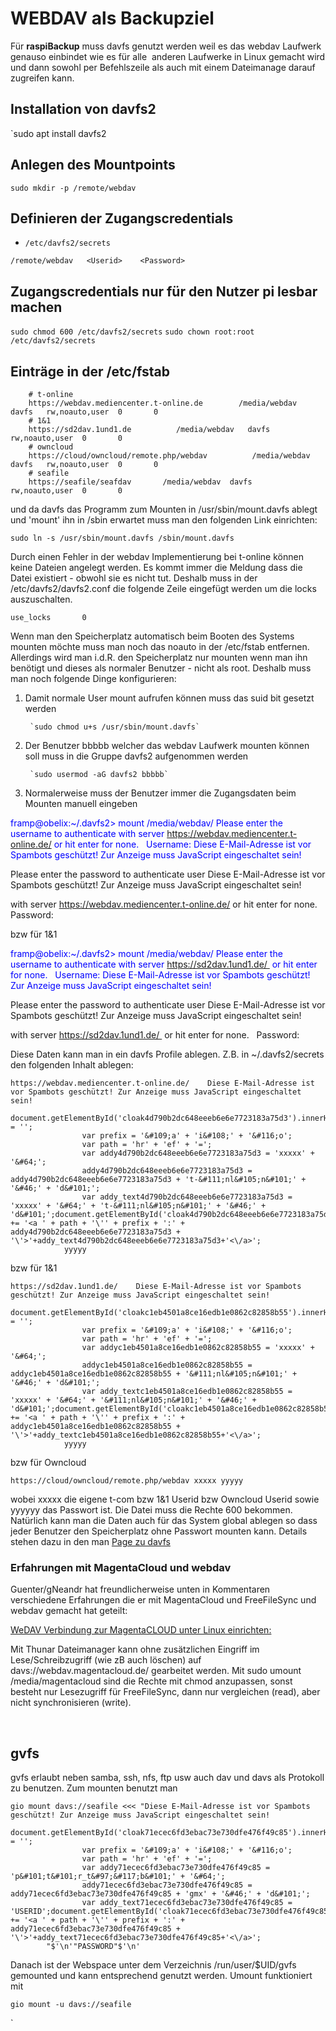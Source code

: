 # WEBDAV als Backupziel


Für **raspiBackup** muss davfs genutzt werden weil es das webdav Laufwerk genauso
einbindet wie es für alle  anderen Laufwerke in Linux gemacht wird und
dann sowohl per Befehlszeile als auch mit einem Dateimanage
darauf zugreifen kann.


## Installation von davfs2

`sudo apt install davfs2

## Anlegen des Mountpoints

`sudo mkdir -p /remote/webdav`

## Definieren der Zugangscredentials

   - `/etc/davfs2/secrets`

   ```
   /remote/webdav	<Userid> 	<Password>
   ```

## Zugangscredentials nur für den Nutzer pi lesbar machen

`sudo chmod 600 /etc/davfs2/secrets`
`sudo chown root:root /etc/davfs2/secrets`


## Einträge in der /etc/fstab

```
    # t-online
    https://webdav.mediencenter.t-online.de        /media/webdav   davfs   rw,noauto,user  0       0 
    # 1&1
    https://sd2dav.1und1.de          /media/webdav   davfs   rw,noauto,user  0       0
    # owncloud
    https://cloud/owncloud/remote.php/webdav          /media/webdav   davfs   rw,noauto,user  0       0
    # seafile
    https://seafile/seafdav       /media/webdav  davfs   rw,noauto,user  0       0
```


und da<span class="postbody"> davfs das Programm zum Mounten in
/usr/sbin/mount.davfs ablegt und 'mount' ihn in /sbin erwartet muss man
den folgenden Link einrichten: </span>


`sudo ln -s /usr/sbin/mount.davfs /sbin/mount.davfs`


Durch einen Fehler in der webdav Implementierung bei t-online können
keine Dateien angelegt werden. Es kommt immer die Meldung dass die Datei
existiert - obwohl sie es nicht tut. Deshalb muss in der
/etc/davfs2/davfs2.conf die folgende Zeile eingefügt werden um die locks
auszuschalten.


    use_locks       0


Wenn man den Speicherplatz automatisch beim Booten des Systems mounten
möchte muss man noch das noauto in der /etc/fstab entfernen. Allerdings
wird man i.d.R. den Speicherplatz nur mounten wenn man ihn benötigt und
dieses als normaler Benutzer - nicht als root. Deshalb muss man noch
folgende Dinge konfigurieren:


1. Damit normale User mount aufrufen können muss das suid bit gesetzt werden

        `sudo chmod u+s /usr/sbin/mount.davfs`

2. Der Benutzer bbbbb welcher das webdav Laufwerk mounten können soll
   muss in die Gruppe davfs2 aufgenommen werden 

        `sudo usermod -aG davfs2 bbbbb`

3. Normalerweise muss der Benutzer immer die Zugangsdaten beim Mounten
   manuell eingeben


<span style="color: #0000ff;">framp@obelix:~/.davfs2\> mount
/media/webdav/
Please enter the username to authenticate with server
https://webdav.mediencenter.t-online.de/ or hit enter for none.
  Username: <span id="cloakc8e44cf6f3bbcc400ee49baa92dedc1a">Diese
E-Mail-Adresse ist vor Spambots geschützt! Zur Anzeige muss JavaScript
eingeschaltet sein!</span></span>


Please enter the password to authenticate user
<span id="cloakb42d66e1b056682d2eae2d9ba76201bc">Diese E-Mail-Adresse
ist vor Spambots geschützt! Zur Anzeige muss JavaScript eingeschaltet
sein!</span>

with server
https://webdav.mediencenter.t-online.de/ or hit enter for none.
  Password: 

bzw für 1&1

<span style="color: #0000ff;">framp@obelix:~/.davfs2\> mount
/media/webdav/
Please enter the username to authenticate with server
https://sd2dav.1und1.de/  or hit enter for none.
  Username: <span id="cloakfd8eaf89a5a7caa6ab8f48291b804b5e">Diese
E-Mail-Adresse ist vor Spambots geschützt! Zur Anzeige muss JavaScript
eingeschaltet sein!</span></span>


Please enter the password to authenticate user
<span id="cloak62d5d7a83cc23814092c177f52f1bee8">Diese E-Mail-Adresse
ist vor Spambots geschützt! Zur Anzeige muss JavaScript eingeschaltet
sein!</span>

with server
https://sd2dav.1und1.de/  or hit enter for none.
  Password: 


Diese Daten kann man in ein davfs Profile ablegen. Z.B. in
~/.davfs2/secrets den folgenden Inhalt ablegen:

    https://webdav.mediencenter.t-online.de/    Diese E-Mail-Adresse ist vor Spambots geschützt! Zur Anzeige muss JavaScript eingeschaltet sein!
                    document.getElementById('cloak4d790b2dc648eeeb6e6e7723183a75d3').innerHTML = '';
                    var prefix = '&#109;a' + 'i&#108;' + '&#116;o';
                    var path = 'hr' + 'ef' + '=';
                    var addy4d790b2dc648eeeb6e6e7723183a75d3 = 'xxxxx' + '&#64;';
                    addy4d790b2dc648eeeb6e6e7723183a75d3 = addy4d790b2dc648eeeb6e6e7723183a75d3 + 't-&#111;nl&#105;n&#101;' + '&#46;' + 'd&#101;';
                    var addy_text4d790b2dc648eeeb6e6e7723183a75d3 = 'xxxxx' + '&#64;' + 't-&#111;nl&#105;n&#101;' + '&#46;' + 'd&#101;';document.getElementById('cloak4d790b2dc648eeeb6e6e7723183a75d3').innerHTML += '<a ' + path + '\'' + prefix + ':' + addy4d790b2dc648eeeb6e6e7723183a75d3 + '\'>'+addy_text4d790b2dc648eeeb6e6e7723183a75d3+'<\/a>';
                yyyyy 

bzw für 1&1

    https://sd2dav.1und1.de/    Diese E-Mail-Adresse ist vor Spambots geschützt! Zur Anzeige muss JavaScript eingeschaltet sein!
                    document.getElementById('cloakc1eb4501a8ce16edb1e0862c82858b55').innerHTML = '';
                    var prefix = '&#109;a' + 'i&#108;' + '&#116;o';
                    var path = 'hr' + 'ef' + '=';
                    var addyc1eb4501a8ce16edb1e0862c82858b55 = 'xxxxx' + '&#64;';
                    addyc1eb4501a8ce16edb1e0862c82858b55 = addyc1eb4501a8ce16edb1e0862c82858b55 + '&#111;nl&#105;n&#101;' + '&#46;' + 'd&#101;';
                    var addy_textc1eb4501a8ce16edb1e0862c82858b55 = 'xxxxx' + '&#64;' + '&#111;nl&#105;n&#101;' + '&#46;' + 'd&#101;';document.getElementById('cloakc1eb4501a8ce16edb1e0862c82858b55').innerHTML += '<a ' + path + '\'' + prefix + ':' + addyc1eb4501a8ce16edb1e0862c82858b55 + '\'>'+addy_textc1eb4501a8ce16edb1e0862c82858b55+'<\/a>';
                yyyyy  

bzw für Owncloud

    https://cloud/owncloud/remote.php/webdav xxxxx yyyyy

wobei xxxxx die eigene t-com bzw 1&1 Userid bzw Owncloud Userid sowie
yyyyyy das Passwort ist. Die Datei muss die Rechte 600 bekommen.
Natürlich kann man die Daten auch für das System global ablegen so dass
jeder Benutzer den Speicherplatz ohne Passwort mounten kann. Details
stehen dazu in den man
<a href="http://linux.die.net/man/8/mount.davfs" target="_self">Page zu davfs</a>  


### Erfahrungen mit MagentaCloud und webdav

Guenter/gNeandr hat freundlicherweise unten in Kommentaren verschiedene
Erfahrungen die er mit MagentaCloud und FreeFileSync und webdav gemacht
hat geteilt:


[WeDAV Verbindung zur MagentaCLOUD unter Linux
einrichten:](https://www.linux-tips-and-tricks.de/de/12-networking/://telekomhilft.telekom.de/t5/MagentaCLOUD/WebDAV-Verbindung-zur-MagentaCLOUD-unter-Linux-einrichten/ta-p/3770627)

Mit Thunar Dateimanager kann ohne zusätzlichen Eingriff im
Lese/Schreibzugriff (wie zB auch löschen) auf
davs://webdav.magentacloud.de/ gearbeitet werden.
Mit sudo umount /media/magentacloud sind die Rechte mit chmod
anzupassen, sonst besteht nur Lesezugriff für FreeFileSync, dann nur
vergleichen (read), aber nicht synchronisieren (write).

 

## gvfs

gvfs erlaubt neben samba, ssh, nfs, ftp usw auch dav und davs als
Protokoll zu benutzen. Zum mounten benutzt man

    gio mount davs://seafile <<< "Diese E-Mail-Adresse ist vor Spambots geschützt! Zur Anzeige muss JavaScript eingeschaltet sein!
                    document.getElementById('cloak71ecec6fd3ebac73e730dfe476f49c85').innerHTML = '';
                    var prefix = '&#109;a' + 'i&#108;' + '&#116;o';
                    var path = 'hr' + 'ef' + '=';
                    var addy71ecec6fd3ebac73e730dfe476f49c85 = 'p&#101;t&#101;r_t&#97;&#117;b&#101;' + '&#64;';
                    addy71ecec6fd3ebac73e730dfe476f49c85 = addy71ecec6fd3ebac73e730dfe476f49c85 + 'gmx' + '&#46;' + 'd&#101;';
                    var addy_text71ecec6fd3ebac73e730dfe476f49c85 = 'USERID';document.getElementById('cloak71ecec6fd3ebac73e730dfe476f49c85').innerHTML += '<a ' + path + '\'' + prefix + ':' + addy71ecec6fd3ebac73e730dfe476f49c85 + '\'>'+addy_text71ecec6fd3ebac73e730dfe476f49c85+'<\/a>';
            "$'\n'"PASSWORD"$'\n'

Danach ist der Webspace unter dem Verzeichnis /run/user/$UID/gvfs
gemounted und kann entsprechend genutzt werden. Umount funktioniert mit

    gio mount -u davs://seafile


[.status]: review-needed
[.source]: https://www.linux-tips-and-tricks.de/de/12-networking/190-wie-kann-man-medienspeicher-oder-smartdrive-unter-linux-einbinden>
[.source]: https://www.linux-tips-and-tricks.de/de/raspibackupcategoried/644-nutzung-von-webdav-als-backupziel-fuer-raspibackup>
`
